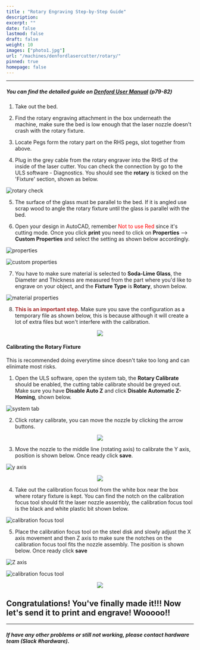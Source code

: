 ```yaml
---
title : "Rotary Engraving Step-by-Step Guide"
description: 
excerpt: ""
date: false
lastmod: false
draft: false
weight: 10
images: ["photo1.jpg"]
url: "/machines/denfordlasercutter/rotary/"
pinned: true
homepage: false
---
```

---

##### You can find the detailed guide on [Denford User Manual](https://drive.google.com/file/d/1IyAsj-jD_J0kd2ileiqaxWBShWAYpwG0/view?usp=sharing) (p79-82)

1. Take out the bed.


2. Find the rotary engraving attachment in the box underneath the machine, make sure the bed is low enough that the laser nozzle doesn't crash with the rotary fixture.


3. Locate Pegs form the rotary part on the RHS pegs, slot together from above.

4. Plug in the grey cable from the rotary engraver into the RHS of the inside of the laser cutter. You can check the connection by go to the ULS software - Diagnostics. You should see the **rotary** is ticked on the 'Fixture' section, shown as below.

![rotary check](5.JPG)

5. The surface of the glass must be parallel to the bed. If it is angled use scrap wood to angle the rotary fixture until the glass is parallel with the bed.

6. Open your design in AutoCAD, remember <span style="color:red">Not to use Red</span> since it's cutting mode. Once you click **print** you need to click on **Properties** --> **Custom Properties** and select the setting as shown below accordingly. 

![properties](1.JPG)

![custom properties](2.JPG)

7. You have to make sure material is selected to **Soda-Lime Glass**, the Diameter and Thickness are measured from the part where you'd like to engrave on your object, and the **Fixture Type** is **Rotary**, shown below.

![material properties](3.JPG)

8. <span style="color:brown" ><strong>This is an important step. </strong></span> Make sure you save the configuration as a temporary file as shown below, this is because although it will create a lot of extra files but won't interfere with the calibration. 

<p align="center">
    <img src="4.JPG">

#### Calibrating the Rotary Fixture 
This is recommended doing everytime since doesn't take too long and can elinimate most risks.

1. Open the ULS software, open the system tab, the **Rotary Calibrate** should be enabled, the cutting table calibrate should be greyed out. Make sure you have **Disable Auto Z** and click **Disable Automatic Z-Homing**, shown below.

![system tab](6.JPG)

2. Click rotary calibrate, you can move the nozzle by clicking the arrow buttons.

<p align="center">
    <img src="7.JPG">

3. Move the nozzle to the middle line (rotating axis) to calibrate the Y axis, position is shown below. Once ready click **save**.


![y axis](photo1.jpg)

<p align="center">
    <img src="9.JPG">

4. Take out the calibration focus tool from the white box near the box where rotary fixture is kept. You can find the notch on the calibration focus tool should fit the laser nozzle assembly, the calibration focus tool is the black and white plastic bit shown below.

![calibration focus tool](photo3.jpg)

5. Place the calibration focus tool on the steel disk and slowly adjust the X axis movement and then Z axis to make sure the notches on the calibration focus tool fits the nozzle assembly. The position is shown below. Once ready click **save**

![Z axis](photo2.jpg)

![calibration focus tool](3.png)
<p align="center">
    <img src="8.JPG">

## Congratulations! You've finally made it!!! Now let's send it to print and engrave! Wooooo!!

---

##### If have any other problems or still not working, please contact hardware team (Slack #hardware).

